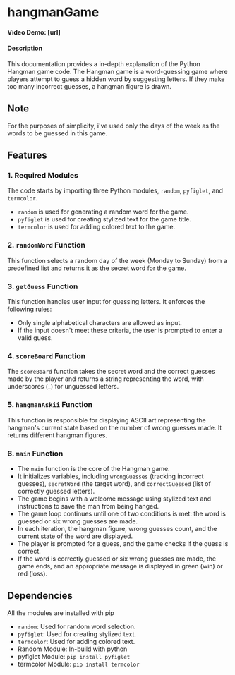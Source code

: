 # hangmanGame

#### Video Demo: [url]
#### Description
This documentation provides a in-depth explanation of the Python Hangman game code. The Hangman game is a word-guessing game where players attempt to guess a hidden word by suggesting letters. If they make too many incorrect guesses, a hangman figure is drawn.

## Note
For the purposes of simplicity, i've used only the days of the week as the words to be guessed in this game.

## Features

### 1. Required Modules
The code starts by importing three Python modules, `random`, `pyfiglet`, and `termcolor`.

- `random` is used for generating a random word for the game.
- `pyfiglet` is used for creating stylized text for the game title.
- `termcolor` is used for adding colored text to the game.

### 2. `randomWord` Function
This function selects a random day of the week (Monday to Sunday) from a predefined list and returns it as the secret word for the game.

### 3. `getGuess` Function
This function handles user input for guessing letters. It enforces the following rules:
- Only single alphabetical characters are allowed as input.
- If the input doesn't meet these criteria, the user is prompted to enter a valid guess.

### 4. `scoreBoard` Function
The `scoreBoard` function takes the secret word and the correct guesses made by the player and returns a string representing the word, with underscores (_) for unguessed letters.

### 5. `hangmanAskii` Function
This function is responsible for displaying ASCII art representing the hangman's current state based on the number of wrong guesses made. It returns different hangman figures.

### 6. `main` Function
- The `main` function is the core of the Hangman game.
- It initializes variables, including `wrongGuesses` (tracking incorrect guesses), `secretWord` (the target word), and `correctGuessed` (list of correctly guessed letters).
- The game begins with a welcome message using stylized text and instructions to save the man from being hanged.
- The game loop continues until one of two conditions is met: the word is guessed or six wrong guesses are made.
- In each iteration, the hangman figure, wrong guesses count, and the current state of the word are displayed.
- The player is prompted for a guess, and the game checks if the guess is correct.
- If the word is correctly guessed or six wrong guesses are made, the game ends, and an appropriate message is displayed in green (win) or red (loss).

## Dependencies
  All the modules are installed with pip
- `random`: Used for random word selection.
- `pyfiglet`: Used for creating stylized text.
- `termcolor`: Used for adding colored text.
- Random Module: In-build with python
- pyfiglet Module: `pip install pyfiglet`
- termcolor Module: `pip install termcolor`
